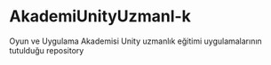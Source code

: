 # AkademiUnityUzmanl-k
Oyun ve Uygulama Akademisi Unity uzmanlık eğitimi uygulamalarının tutulduğu repository
